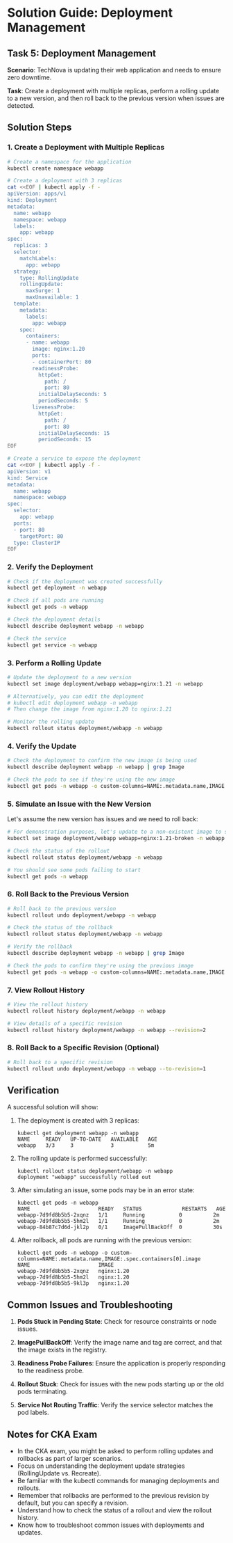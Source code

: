 # Solution Guide: Deployment Management

## Task 5: Deployment Management

**Scenario**: TechNova is updating their web application and needs to ensure zero downtime.

**Task**: Create a deployment with multiple replicas, perform a rolling update to a new version, and then roll back to the previous version when issues are detected.

## Solution Steps

### 1. Create a Deployment with Multiple Replicas

```bash
# Create a namespace for the application
kubectl create namespace webapp

# Create a deployment with 3 replicas
cat <<EOF | kubectl apply -f -
apiVersion: apps/v1
kind: Deployment
metadata:
  name: webapp
  namespace: webapp
  labels:
    app: webapp
spec:
  replicas: 3
  selector:
    matchLabels:
      app: webapp
  strategy:
    type: RollingUpdate
    rollingUpdate:
      maxSurge: 1
      maxUnavailable: 1
  template:
    metadata:
      labels:
        app: webapp
    spec:
      containers:
      - name: webapp
        image: nginx:1.20
        ports:
        - containerPort: 80
        readinessProbe:
          httpGet:
            path: /
            port: 80
          initialDelaySeconds: 5
          periodSeconds: 5
        livenessProbe:
          httpGet:
            path: /
            port: 80
          initialDelaySeconds: 15
          periodSeconds: 15
EOF

# Create a service to expose the deployment
cat <<EOF | kubectl apply -f -
apiVersion: v1
kind: Service
metadata:
  name: webapp
  namespace: webapp
spec:
  selector:
    app: webapp
  ports:
  - port: 80
    targetPort: 80
  type: ClusterIP
EOF
```

### 2. Verify the Deployment

```bash
# Check if the deployment was created successfully
kubectl get deployment -n webapp

# Check if all pods are running
kubectl get pods -n webapp

# Check the deployment details
kubectl describe deployment webapp -n webapp

# Check the service
kubectl get service -n webapp
```

### 3. Perform a Rolling Update

```bash
# Update the deployment to a new version
kubectl set image deployment/webapp webapp=nginx:1.21 -n webapp

# Alternatively, you can edit the deployment
# kubectl edit deployment webapp -n webapp
# Then change the image from nginx:1.20 to nginx:1.21

# Monitor the rolling update
kubectl rollout status deployment/webapp -n webapp
```

### 4. Verify the Update

```bash
# Check the deployment to confirm the new image is being used
kubectl describe deployment webapp -n webapp | grep Image

# Check the pods to see if they're using the new image
kubectl get pods -n webapp -o custom-columns=NAME:.metadata.name,IMAGE:.spec.containers[0].image
```

### 5. Simulate an Issue with the New Version

Let's assume the new version has issues and we need to roll back:

```bash
# For demonstration purposes, let's update to a non-existent image to simulate a problem
kubectl set image deployment/webapp webapp=nginx:1.21-broken -n webapp

# Check the status of the rollout
kubectl rollout status deployment/webapp -n webapp

# You should see some pods failing to start
kubectl get pods -n webapp
```

### 6. Roll Back to the Previous Version

```bash
# Roll back to the previous version
kubectl rollout undo deployment/webapp -n webapp

# Check the status of the rollback
kubectl rollout status deployment/webapp -n webapp

# Verify the rollback
kubectl describe deployment webapp -n webapp | grep Image

# Check the pods to confirm they're using the previous image
kubectl get pods -n webapp -o custom-columns=NAME:.metadata.name,IMAGE:.spec.containers[0].image
```

### 7. View Rollout History

```bash
# View the rollout history
kubectl rollout history deployment/webapp -n webapp

# View details of a specific revision
kubectl rollout history deployment/webapp -n webapp --revision=2
```

### 8. Roll Back to a Specific Revision (Optional)

```bash
# Roll back to a specific revision
kubectl rollout undo deployment/webapp -n webapp --to-revision=1
```

## Verification

A successful solution will show:

1. The deployment is created with 3 replicas:
   ```
   kubectl get deployment webapp -n webapp
   NAME     READY   UP-TO-DATE   AVAILABLE   AGE
   webapp   3/3     3            3           5m
   ```

2. The rolling update is performed successfully:
   ```
   kubectl rollout status deployment/webapp -n webapp
   deployment "webapp" successfully rolled out
   ```

3. After simulating an issue, some pods may be in an error state:
   ```
   kubectl get pods -n webapp
   NAME                      READY   STATUS             RESTARTS   AGE
   webapp-7d9fd8b5b5-2xqnz   1/1     Running           0          2m
   webapp-7d9fd8b5b5-5hm2l   1/1     Running           0          2m
   webapp-84b87c7d6d-jkl2p   0/1     ImagePullBackOff  0          30s
   ```

4. After rollback, all pods are running with the previous version:
   ```
   kubectl get pods -n webapp -o custom-columns=NAME:.metadata.name,IMAGE:.spec.containers[0].image
   NAME                      IMAGE
   webapp-7d9fd8b5b5-2xqnz   nginx:1.20
   webapp-7d9fd8b5b5-5hm2l   nginx:1.20
   webapp-7d9fd8b5b5-9kl3p   nginx:1.20
   ```

## Common Issues and Troubleshooting

1. **Pods Stuck in Pending State**: Check for resource constraints or node issues.

2. **ImagePullBackOff**: Verify the image name and tag are correct, and that the image exists in the registry.

3. **Readiness Probe Failures**: Ensure the application is properly responding to the readiness probe.

4. **Rollout Stuck**: Check for issues with the new pods starting up or the old pods terminating.

5. **Service Not Routing Traffic**: Verify the service selector matches the pod labels.

## Notes for CKA Exam

- In the CKA exam, you might be asked to perform rolling updates and rollbacks as part of larger scenarios.
- Focus on understanding the deployment update strategies (RollingUpdate vs. Recreate).
- Be familiar with the kubectl commands for managing deployments and rollouts.
- Remember that rollbacks are performed to the previous revision by default, but you can specify a revision.
- Understand how to check the status of a rollout and view the rollout history.
- Know how to troubleshoot common issues with deployments and updates.
